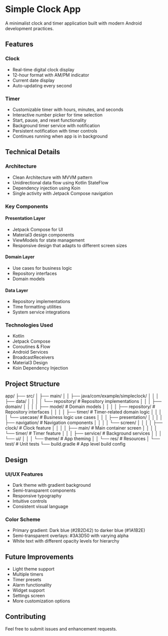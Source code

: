 # Simple Clock App

A minimalist clock and timer application built with modern Android development practices.

## Features

### Clock
- Real-time digital clock display
- 12-hour format with AM/PM indicator
- Current date display
- Auto-updating every second

### Timer
- Customizable timer with hours, minutes, and seconds
- Interactive number picker for time selection
- Start, pause, and reset functionality
- Background timer service with notification
- Persistent notification with timer controls
- Continues running when app is in background

## Technical Details

### Architecture
- Clean Architecture with MVVM pattern
- Unidirectional data flow using Kotlin StateFlow
- Dependency injection using Koin
- Single activity with Jetpack Compose navigation

### Key Components

#### Presentation Layer
- Jetpack Compose for UI
- Material3 design components
- ViewModels for state management
- Responsive design that adapts to different screen sizes

#### Domain Layer
- Use cases for business logic
- Repository interfaces
- Domain models

#### Data Layer
- Repository implementations
- Time formatting utilities
- System service integrations

### Technologies Used
- Kotlin
- Jetpack Compose
- Coroutines & Flow
- Android Services
- BroadcastReceivers
- Material3 Design
- Koin Dependency Injection

## Project Structure

app/
├── src/
│ ├── main/
│ │ ├── java/com/example/simpleclock/
│ │ │ ├── data/
│ │ │ │ └── repository/ # Repository implementations
│ │ │ ├── domain/
│ │ │ │ ├── model/ # Domain models
│ │ │ │ ├── repository/ # Repository interfaces
│ │ │ │ ├── timer/ # Timer-related domain logic
│ │ │ │ └── usecase/ # Business logic use cases
│ │ │ ├── presentation/
│ │ │ │ ├── navigation/ # Navigation components
│ │ │ │ └── screen/
│ │ │ │ ├── clock/ # Clock feature
│ │ │ │ ├── main/ # Main container screen
│ │ │ │ └── timer/ # Timer feature
│ │ │ ├── service/ # Background services
│ │ │ └── ui/
│ │ │ └── theme/ # App theming
│ │ └── res/ # Resources
│ └── test/ # Unit tests
└── build.gradle # App level build config

## Design

### UI/UX Features
- Dark theme with gradient background
- Semi-transparent components
- Responsive typography
- Intuitive controls
- Consistent visual language

### Color Scheme
- Primary gradient: Dark blue (#2B2D42) to darker blue (#1A1B2E)
- Semi-transparent overlays: #3A3D50 with varying alpha
- White text with different opacity levels for hierarchy

## Future Improvements
- Light theme support
- Multiple timers
- Timer presets
- Alarm functionality
- Widget support
- Settings screen
- More customization options

## Contributing
Feel free to submit issues and enhancement requests.
